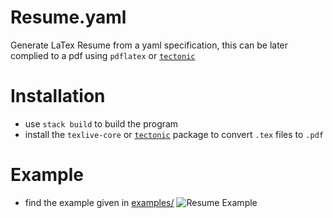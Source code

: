 # Resume.yaml
Generate LaTex Resume from a yaml specification, this can be later complied to a pdf using `pdflatex` or [`tectonic`](https://github.com/tectonic-typesetting/tectonic)
# Installation
* use `stack build` to build the program
* install the `texlive-core` or [`tectonic`](https://github.com/tectonic-typesetting/tectonic) package to convert `.tex` files to `.pdf`
# Example
* find the example given in [examples/](https://github.com/isqnwtn/resume.yaml/tree/main/examples)
![Resume Example]( https://github.com/isqnwtn/resume.yaml/tree/main/examples/images/test.jpg "a title")
